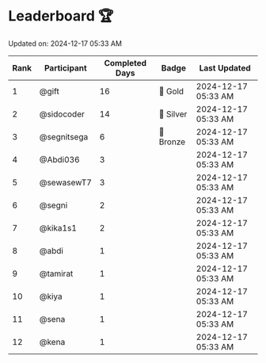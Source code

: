 # Leaderboard 🏆

Updated on: 2024-12-17 05:33 AM

| Rank | Participant       | Completed Days | Badge      | Last Updated         |
|------|-------------------|----------------|------------|----------------------|
| 1    | @gift             | 16             | 🏅 Gold     | 2024-12-17 05:33 AM |
| 2    | @sidocoder        | 14             | 🥈 Silver   | 2024-12-17 05:33 AM |
| 3    | @segnitsega       | 6              | 🥉 Bronze   | 2024-12-17 05:33 AM |
| 4    | @Abdi036          | 3              |            | 2024-12-17 05:33 AM |
| 5    | @sewasewT7        | 3              |            | 2024-12-17 05:33 AM |
| 6    | @segni            | 2              |            | 2024-12-17 05:33 AM |
| 7    | @kika1s1          | 2              |            | 2024-12-17 05:33 AM |
| 8    | @abdi             | 1              |            | 2024-12-17 05:33 AM |
| 9    | @tamirat          | 1              |            | 2024-12-17 05:33 AM |
| 10   | @kiya             | 1              |            | 2024-12-17 05:33 AM |
| 11   | @sena             | 1              |            | 2024-12-17 05:33 AM |
| 12   | @kena             | 1              |            | 2024-12-17 05:33 AM |
